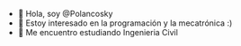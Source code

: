 - 👋 Hola, soy @Polancosky
- 👀 Estoy interesado en la programación y la mecatrónica :)
- 🌱 Me encuentro estudiando Ingenieria Civil 

<!---
Polancosky/Polancosky is a ✨ special ✨ repository because its `README.md` (this file) appears on your GitHub profile.
You can click the Preview link to take a look at your changes.
--->

